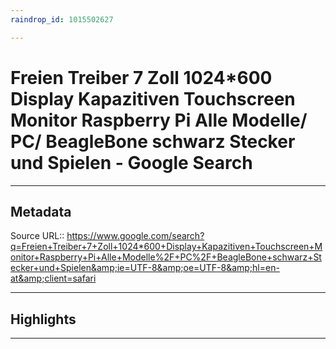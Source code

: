 ```yaml
---
raindrop_id: 1015502627

---
```


# Freien Treiber 7 Zoll 1024*600 Display Kapazitiven Touchscreen Monitor Raspberry Pi Alle Modelle/ PC/ BeagleBone schwarz Stecker und Spielen - Google Search

___
## Metadata
Source URL:: https://www.google.com/search?q=Freien+Treiber+7+Zoll+1024*600+Display+Kapazitiven+Touchscreen+Monitor+Raspberry+Pi+Alle+Modelle%2F+PC%2F+BeagleBone+schwarz+Stecker+und+Spielen&amp;ie=UTF-8&amp;oe=UTF-8&amp;hl=en-at&amp;client=safari


___
## Highlights
___